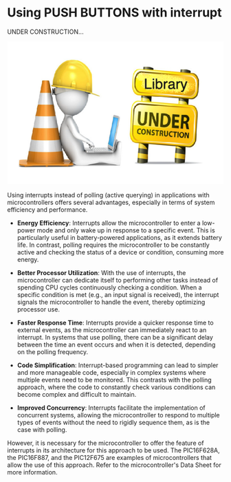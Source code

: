 # Using PUSH BUTTONS with interrupt

UNDER CONSTRUCTION...

![UNDER CONSTRUCTION...](../../images/under_construction.png)


Using interrupts instead of polling (active querying) in applications with microcontrollers offers several advantages, especially in terms of system efficiency and performance.

-  __Energy Efficiency__: Interrupts allow the microcontroller to enter a low-power mode and only wake up in response to a specific event. This is particularly useful in battery-powered applications, as it extends battery life. In contrast, polling requires the microcontroller to be constantly active and checking the status of a device or condition, consuming more energy.

-  __Better Processor Utilization__: With the use of interrupts, the microcontroller can dedicate itself to performing other tasks instead of spending CPU cycles continuously checking a condition. When a specific condition is met (e.g., an input signal is received), the interrupt signals the microcontroller to handle the event, thereby optimizing processor use.

-  __Faster Response Time__: Interrupts provide a quicker response time to external events, as the microcontroller can immediately react to an interrupt. In systems that use polling, there can be a significant delay between the time an event occurs and when it is detected, depending on the polling frequency.

-  __Code Simplification__: Interrupt-based programming can lead to simpler and more manageable code, especially in complex systems where multiple events need to be monitored. This contrasts with the polling approach, where the code to constantly check various conditions can become complex and difficult to maintain.

-  __Improved Concurrency__: Interrupts facilitate the implementation of concurrent systems, allowing the microcontroller to respond to multiple types of events without the need to rigidly sequence them, as is the case with polling.


However, it is necessary for the microcontroller to offer the feature of interrupts in its architecture for this approach to be used. The PIC16F628A, the PIC16F887, and the PIC12F675 are examples of microcontrollers that allow the use of this approach. Refer to the microcontroller's Data Sheet for more information.

